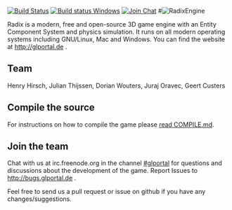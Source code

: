 [![Build Status](https://travis-ci.org/GlPortal/RadixEngine.svg?branch=master)](https://travis-ci.org/GlPortal/RadixEngine)
[![Build status Windows](https://ci.appveyor.com/api/projects/status/91fld6vif4rigyw2?svg=true)](https://ci.appveyor.com/project/hhirsch/glportal)
[![Join Chat](https://img.shields.io/badge/reddit-join_chat-brightgreen.svg)](https://www.reddit.com/r/RadixEngine/)
#![RadixEngine](https://raw.githubusercontent.com/GlPortal/glportal_raw_data/master/graphics/logo/radix/RadixEngine.png "RadixEngine")

Radix is a modern, free and open-source 3D game engine with an Entity Component System and physics simulation.
It runs on all modern operating systems including GNU/Linux, Mac and Windows.
You can find the website at http://glportal.de .

## Team
Henry Hirsch, Julian Thijssen, Dorian Wouters, Juraj Oravec, Geert Custers

## Compile the source
For instructions on how to compile the game please [read COMPILE.md](COMPILE.md).

## Join the team
Chat with us at irc.freenode.org in the channel [#glportal](http://webchat.freenode.net/?channels=%23glportal&uio=d4)
for questions and discussions about the development of the game.
Report Issues to http://bugs.glportal.de .

Feel free to send us a pull request or issue on github if you have any changes/suggestions.
